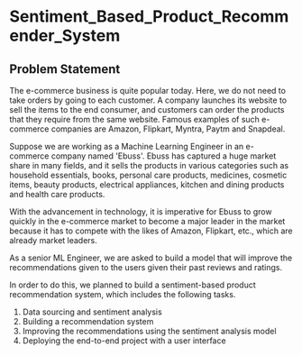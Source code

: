 # Sentiment_Based_Product_Recommender_System
## Problem Statement

The e-commerce business is quite popular today. Here, we do not need to take orders by going to each customer. A company launches its website to sell the items to the end consumer, and customers can order the products that they require from the same website. Famous examples of such e-commerce companies are Amazon, Flipkart, Myntra, Paytm and Snapdeal.


Suppose we are working as a Machine Learning Engineer in an e-commerce company named 'Ebuss'. Ebuss has captured a huge market share in many fields, and it sells the products in various categories such as household essentials, books, personal care products, medicines, cosmetic items, beauty products, electrical appliances, kitchen and dining products and health care products.
 

With the advancement in technology, it is imperative for Ebuss to grow quickly in the e-commerce market to become a major leader in the market because it has to compete with the likes of Amazon, Flipkart, etc., which are already market leaders.
 

As a senior ML Engineer, we are asked to build a model that will improve the recommendations given to the users given their past reviews and ratings. 
 

In order to do this, we planned to build a sentiment-based product recommendation system, which includes the following tasks.

1. Data sourcing and sentiment analysis
2. Building a recommendation system
3. Improving the recommendations using the sentiment analysis model
4. Deploying the end-to-end project with a user interface